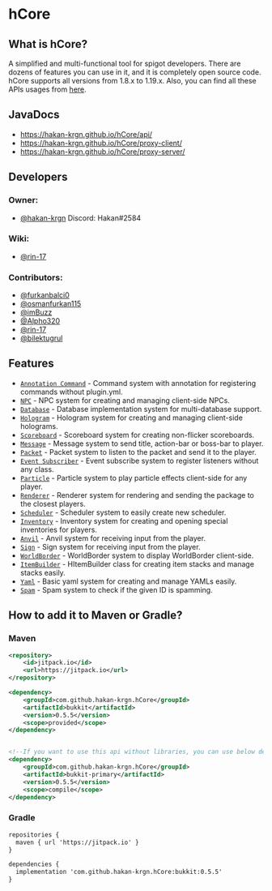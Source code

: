 # hCore

## What is hCore?

A simplified and multi-functional tool for spigot developers. There are dozens of features you can use in it, and it is
completely open source code. hCore supports all versions from 1.8.x to 1.19.x. Also, you can find all these APIs usages
from [here](https://github.com/hakan-krgn/hCore/wiki).

## JavaDocs

* https://hakan-krgn.github.io/hCore/api/
* https://hakan-krgn.github.io/hCore/proxy-client/
* https://hakan-krgn.github.io/hCore/proxy-server/

## Developers

### Owner:

* [@hakan-krgn](https://github.com/hakan-krgn) Discord: Hakan#2584

### Wiki:

* [@rin-17](https://github.com/rin-17)

### Contributors:

* [@furkanbalci0](https://github.com/furkanbalci0)
* [@osmanfurkan115](https://github.com/osmanfurkan115)
* [@imBuzz](https://github.com/imBuzz)
* [@Alpho320](https://github.com/Alpho320)
* [@rin-17](https://github.com/rin-17)
* [@bilektugrul](https://github.com/bilektugrul)

## Features

- [`Annotation Command`](https://github.com/hakan-krgn/hCore/wiki/AnnotationCommand) - Command system with annotation for registering commands without plugin.yml.
- [`NPC`](https://github.com/hakan-krgn/hCore/wiki/NPC) - NPC system for creating and managing client-side NPCs.
- [`Database`](https://github.com/hakan-krgn/hCore/wiki/Database) - Database implementation system for multi-database support.
- [`Hologram`](https://github.com/hakan-krgn/hCore/wiki/Hologram) - Hologram system for creating and managing client-side holograms.
- [`Scoreboard`](https://github.com/hakan-krgn/hCore/wiki/Scoreboard) - Scoreboard system for creating non-flicker scoreboards.
- [`Message`](https://github.com/hakan-krgn/hCore/wiki/Message) - Message system to send title, action-bar or boss-bar to player.
- [`Packet`](https://github.com/hakan-krgn/hCore/wiki/Packet) - Packet system to listen to the packet and send it to the player.
- [`Event Subscriber`](https://github.com/hakan-krgn/hCore/wiki/EventSubscriber) - Event subscribe system to register listeners without any class.
- [`Particle`](https://github.com/hakan-krgn/hCore/wiki/Particle) - Particle system to play particle effects client-side for any player.
- [`Renderer`](https://github.com/hakan-krgn/hCore/wiki/Renderer) - Renderer system for rendering and sending the package to the closest players.
- [`Scheduler`](https://github.com/hakan-krgn/hCore/wiki/Scheduler) - Scheduler system to easily create new scheduler.
- [`Inventory`](https://github.com/hakan-krgn/hCore/wiki/Inventory) - Inventory system for creating and opening special inventories for players.
- [`Anvil`](https://github.com/hakan-krgn/hCore/wiki/Anvil) - Anvil system for receiving input from the player.
- [`Sign`](https://github.com/hakan-krgn/hCore/wiki/Sign) - Sign system for receiving input from the player.
- [`WorldBorder`](https://github.com/hakan-krgn/hCore/wiki/WorldBorder) - WorldBorder system to display WorldBorder client-side.
- [`ItemBuilder`](https://github.com/hakan-krgn/hCore/wiki/ItemBuilder) - HItemBuilder class for creating item stacks and manage stacks easily.
- [`Yaml`](https://github.com/hakan-krgn/hCore/wiki/Yaml) - Basic yaml system for creating and manage YAMLs easily.
- [`Spam`](https://github.com/hakan-krgn/hCore/wiki/Spam) - Spam system to check if the given ID is spamming.

## How to add it to Maven or Gradle?

### Maven

``` xml
<repository>
    <id>jitpack.io</id>
    <url>https://jitpack.io</url>
</repository>

<dependency>
    <groupId>com.github.hakan-krgn.hCore</groupId>
    <artifactId>bukkit</artifactId>
    <version>0.5.5</version>
    <scope>provided</scope>
</dependency>


<!--If you want to use this api without libraries, you can use below dependency -->
<dependency>
    <groupId>com.github.hakan-krgn.hCore</groupId>
    <artifactId>bukkit-primary</artifactId>
    <version>0.5.5</version>
    <scope>compile</scope>
</dependency>
```

### Gradle

``` xml
repositories {
  maven { url 'https://jitpack.io' }
}

dependencies {
  implementation 'com.github.hakan-krgn.hCore:bukkit:0.5.5'
}
```
